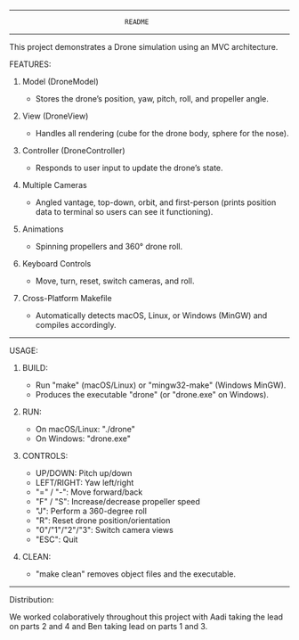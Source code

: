 _______________________________________________________________________________
                                 README
_______________________________________________________________________________

This project demonstrates a Drone simulation using an MVC architecture.

FEATURES:
1) Model (DroneModel)
   - Stores the drone’s position, yaw, pitch, roll, and propeller angle.

2) View (DroneView)
   - Handles all rendering (cube for the drone body, sphere for the nose).

3) Controller (DroneController)
   - Responds to user input to update the drone’s state.

4) Multiple Cameras
   - Angled vantage, top-down, orbit, and first-person (prints position data to terminal so users can see it functioning).

5) Animations
   - Spinning propellers and 360° drone roll.

6) Keyboard Controls
   - Move, turn, reset, switch cameras, and roll.

7) Cross-Platform Makefile
   - Automatically detects macOS, Linux, or Windows (MinGW) and compiles 
     accordingly.

_______________________________________________________________________________

USAGE:

1) BUILD:
   - Run "make" (macOS/Linux) or "mingw32-make" (Windows MinGW).
   - Produces the executable "drone" (or "drone.exe" on Windows).

2) RUN:
   - On macOS/Linux: "./drone"
   - On Windows: "drone.exe"

3) CONTROLS:
   - UP/DOWN:    Pitch up/down
   - LEFT/RIGHT: Yaw left/right
   - "=" / "-":  Move forward/back
   - "F" / "S":  Increase/decrease propeller speed
   - "J":        Perform a 360-degree roll
   - "R":        Reset drone position/orientation
   - "0"/"1"/"2"/"3": Switch camera views
   - "ESC":      Quit

4) CLEAN:
   - "make clean" removes object files and the executable.

_______________________________________________________________________________

Distribution:

We worked colaboratively throughout this project with Aadi taking the lead on parts 2 and 4 and Ben taking lead on parts 1 and 3.
